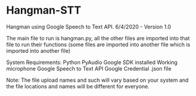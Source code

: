 # Hangman-STT
Hangman using Google Speech to Text API.
6/4/2020 - Version 1.0

The main file to run is hangman.py, all the other files are imported into that file to run their functions 
(some files are imported into another file which is imported into another file)

System Requirements:
Python
PyAudio
Google SDK installed
Working microphone
Google Speech to Text API
Google Credential .json file

Note:
The file upload names and such will vary based on your system and the file locations and names will be different for everyone.

